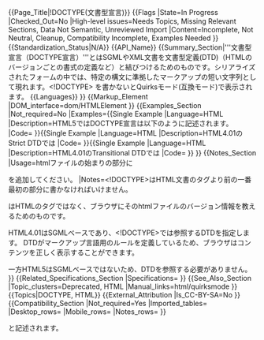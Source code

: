 {{Page_Title|!DOCTYPE(文書型宣言)}}
{{Flags
|State=In Progress
|Checked_Out=No
|High-level issues=Needs Topics, Missing Relevant Sections, Data Not Semantic, Unreviewed Import
|Content=Incomplete, Not Neutral, Cleanup, Compatibility Incomplete, Examples Needed
}}
{{Standardization_Status|N/A}}
{{API_Name}}
{{Summary_Section|'''文書型宣言（DOCTYPE宣言）'''とはSGMLやXML文書を文書型定義(DTD)（HTMLのバージョンごとの書式の定義など）と結びつけるためのものです。シリアライズされたフォームの中では、特定の構文に準拠したマークアップの短い文字列として現れます。<!DOCTYPE> を書かないとQuirksモード(互換モード)で表示されます。
{{Languages}}
}}
{{Markup_Element
|DOM_interface=dom/HTMLElement
}}
{{Examples_Section
|Not_required=No
|Examples={{Single Example
|Language=HTML
|Description=HTML5ではDOCTYPE宣言は以下のように記述されます。
|Code=<!DOCTYPE html>
}}{{Single Example
|Language=HTML
|Description=HTML4.01のStrict DTDでは
|Code=<!DOCTYPE HTML PUBLIC "-//W3C//DTD HTML 4.01//EN" "http://www.w3.org/TR/html4/strict.dtd">
}}{{Single Example
|Language=HTML
|Description=HTML4.01のTransitional DTDでは
|Code=<!DOCTYPE HTML PUBLIC "-//W3C//DTD HTML 4.01 Transitional//EN" "http://www.w3.org/TR/html4/loose.dtd">
}}
}}
{{Notes_Section
|Usage=htmlファイルの始まりの部分に <syntaxhighlight lang="HTML5">
<!DOCTYPE html>
</syntaxhighlight> を追加してください。
|Notes=<!DOCTYPE>はHTML文書の<html>タグより前の一番最初の部分に書かなければいけません。

<!DOCTYPE>はHTMLのタグではなく、ブラウザにそのhtmlファイルのバージョン情報を教えるためのものです。

HTML4.01はSGMLベースであり、<!DOCTYPE>では参照するDTDを指定します。
DTDがマークアップ言語用のルールを定義しているため、ブラウザはコンテンツを正しく表示することができます。

一方HTML5はSGMLベースではないため、DTDを参照する必要がありません。
}}
{{Related_Specifications_Section
|Specifications=
}}
{{See_Also_Section
|Topic_clusters=Deprecated, HTML
|Manual_links=html/quirksmode
}}
{{Topics|DOCTYPE, HTML}}
{{External_Attribution
|Is_CC-BY-SA=No
}}
{{Compatibility_Section
|Not_required=Yes
|Imported_tables=
|Desktop_rows=
|Mobile_rows=
|Notes_rows=
}}



と記述されます。
